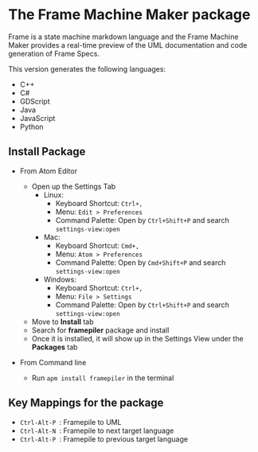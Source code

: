 # The Frame Machine Maker package

Frame is a state machine markdown language and the Frame Machine Maker provides a real-time preview of the UML documentation and code generation of Frame Specs. 

This version generates the following languages:

* C++
* C#
* GDScript
* Java
* JavaScript
* Python  

## Install Package

* From Atom Editor
  * Open up the Settings Tab
    * Linux:
      * Keyboard Shortcut: `Ctrl+,`
      * Menu: `Edit > Preferences`
      * Command Palette: Open by `Ctrl+Shift+P` and search `settings-view:open`
    * Mac:
      * Keyboard Shortcut: `Cmd+,`
      * Menu: `Atom > Preferences`
      * Command Palette: Open by `Cmd+Shift+P` and search `settings-view:open`
    * Windows:
      * Keyboard Shortcut: `Ctrl+,`
      * Menu: `File > Settings`
      * Command Palette: Open by `Ctrl+Shift+P` and search `settings-view:open`
  * Move to **Install** tab
  * Search for **framepiler** package and install
  * Once it is installed, it will show up in the Settings View under the **Packages** tab

* From Command line
  * Run `apm install framepiler` in the terminal

## Key Mappings for the package

* `Ctrl-Alt-P `: Framepile to UML
* `Ctrl-Alt-N `: Framepile to next target language
* `Ctrl-Alt-P `: Framepile to previous target language
